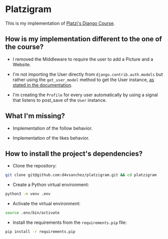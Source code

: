 # Platzigram

This is my implementation of [Platzi's Django Course](https://platzi.com/clases/django/).

## How is my implementation different to the one of the course?

* I removed the Middleware to require the user to add a Picture and a Website.

* I'm not importing the User directly from `django.contrib.auth.models` but rather using the `get_user_model` method to get the User instance, [as stated in the documentation](https://docs.djangoproject.com/en/1.11/topics/auth/customizing/#django.contrib.auth.get_user_model).

* I'm creating the `Profile` for every user automatically by using a signal that listens to post_save of the `User` instance.

## What I'm missing?

* Implementation of the follow behavior.

* Implementation of the likes behavior.

## How to install the project's dependencies?

* Clone the repository:

```bash
git clone git@github.com:d4vsanchez/platzigram.git && cd platzigram
```

* Create a Python virtual environment:

```bash
python3 -m venv .env
```

* Activate the virtual environment:

```bash
source .env/bin/activate
```

* Install the requirements from the `requirements.pip` file:

```bash
pip install -r requirements.pip
```